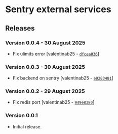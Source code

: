 # Sentry external services

## Releases

### Version 0.0.4 - 30 August 2025
- Fix ulimits error [valentinab25 - [`dfcea036`](https://github.com/eea/helm-charts/commit/dfcea036c7c9ac70563e384a69d7e93b0446b837)]

### Version 0.0.3 - 30 August 2025
- Fix backend on sentry [valentinab25 - [`e0283481`](https://github.com/eea/helm-charts/commit/e0283481547d6e064bb087919872cabe5ca25b88)]

### Version 0.0.2 - 29 August 2025
- Fix redis port [valentinab25 - [`949e8380`](https://github.com/eea/helm-charts/commit/949e8380122e39e538f4e3515002b61d66221e93)]

### Version 0.0.1
- Initial release. 



